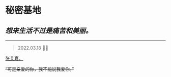 # 秘密基地

## _**想来生活不过是痛苦和美丽。**_


______________________________________________________________________________________________
> 2022.03.18 :running_man:

[张艾嘉。](https://mp.weixin.qq.com/s/txdhRhl1CDYa5k8nyigJQA)  

~~“可是亲爱的你，我不能说我爱你。”~~



